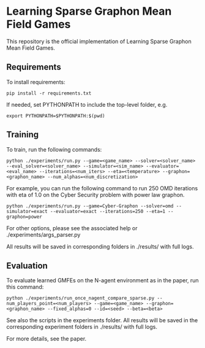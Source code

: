 # Learning Sparse Graphon Mean Field Games

This repository is the official implementation of Learning Sparse Graphon Mean Field Games.

## Requirements

To install requirements:

```shell script
pip install -r requirements.txt
```

If needed, set PYTHONPATH to include the top-level folder, e.g.
```shell script
export PYTHONPATH=$PYTHONPATH:$(pwd)
```

## Training

To train, run the following commands:

```shell script
python ./experiments/run.py --game=<game_name> --solver=<solver_name> --eval_solver=<solver_name> --simulator=<sim_name> --evaluator=<eval_name> --iterations=<num_iters> --eta=<temperature> --graphon=<graphon_name> --num_alphas=<num_discretization>
```

For example, you can run the following command to run 250 OMD iterations with eta of 1.0 on the Cyber Security problem with power law graphon.

```shell script
python ./experiments/run.py --game=Cyber-Graphon --solver=omd --simulator=exact --evaluator=exact --iterations=250 --eta=1 --graphon=power
```

For other options, please see the associated help or ./experiments/args_parser.py

All results will be saved in corresponding folders in ./results/ with full logs.

## Evaluation

To evaluate learned GMFEs on the N-agent environment as in the paper, run this command:

```shell script
python ./experiments/run_once_nagent_compare_sparse.py --num_players_point=<num_players> --game=<game_name> --graphon=<graphon_name> --fixed_alphas=0 --id=<seed> --beta=<beta>
```

See also the scripts in the experiments folder.
All results will be saved in the corresponding experiment folders in ./results/ with full logs. 

For more details, see the paper.
